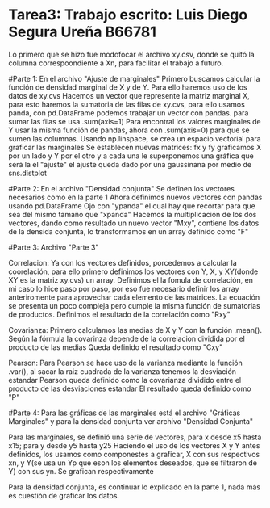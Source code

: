# Tarea3: Trabajo escrito: Luis Diego Segura Ureña B66781
Lo primero que se hizo fue modofocar el archivo xy.csv, donde se quitó la columna correspoondiente a Xn, para facilitar el trabajo a futuro.

#Parte 1: En el archivo "Ajuste de marginales"
Primero buscamos calcular la función de densidad marginal de X y de Y.
Para ello haremos uso de los datos de xy.cvs
Hacemos un vector que represente la matriz marginal X, para esto haremos la sumatoria de las filas de xy.cvs, para ello usamos panda, con pd.DataFrame podemos trabajar un vector con pandas. para sumar las filas se usa .sum(axis=1)
Para encontral los valores marginales de Y usar la misma función de pandas, ahora con .sum(axis=0) para que se sumen las columnas.
Usando np.linspace, se crea un espacio vectorial para graficar las marginales 
Se establecen nuevas matrices: fx y fy
gráficamos X por un lado y Y por el otro y a cada una le superponemos una gráfica que será la el "ajuste"
el ajuste queda dado por una gaussinana por medio de sns.distplot

#Parte 2: En el archivo "Densidad conjunta"
Se definen los vectores necesarios como en la parte 1
Ahora definimos nuevos vectores con pandas usando pd.DataFrame
Ojo con "ypanda" el cual hay que recortar para que sea del mismo tamaño que "xpanda"
Hacemos la multiplicación de los dos vectores, dando como resultado un nuevo vector "Mxy", contiene los datos de la densida conjunta, lo transformamos en un array definido como "F"

#Parte 3: Archivo "Parte 3"

Correlacion:
Ya con los vectores definidos, porcedemos a calcular la coorelación, para ello primero definimos los vectores con Y, X, y XY(donde XY es la matriz xy.cvs) un array.
Definimos el la fomula de correlación, en mi caso lo hice paso por paso, por eso fue necesario definir los array anteriromente para aprovechar cada elemento de las matrices. La ecuación se presenta un poco compleja pero cumple la misma función de sumatorias de productos. 
Definimos el resultado de la correlación como "Rxy"

Covarianza:
Primero calculamos las medias de X y Y con la función .mean().
Según la fórmula la covarinza depende de la correlacion dividida por el producto de las medias 
Queda definido el resultado como "Cxy"

Pearson:
Para Pearson se hace uso de la varianza mediante la función .var(), al sacar la raiz cuadrada de la varianza tenemos la desviación estandar
Pearson queda definido como la covarianza dividido entre el producto de las desviaciones estandar
El resultado queda definido como "P"

#Parte 4: Para las gráficas de las marginales está el archivo "Gráficas Marginales" y para la densidad conjunta ver archivo "Densidad Conjunta"

Para las marginales, se definió una serie de vectores, para x desde x5 hasta x15; para y desde y5 hasta y25
Haciendo el uso de los vectores X y Y antes definidos, los usamos como componestes a graficar, X con sus respectivos xn, y Y(se usa un Yp que eson los elementos deseados, que se filtraron de Y) con sus yn.
Se grafican respectivamente

Para la densidad conjunta, es continuar lo explicado en la parte 1, nada más es cuestión de graficar los datos.

